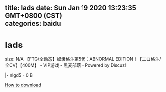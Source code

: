 
title: lads
date: Sun Jan 19 2020 13:23:35 GMT+0800 (CST)    
categories: baidu
---

# lads
size: N/A
 【FTG/全动态】奴隶格斗第5代：ABNORMAL EDITION！【エロ格斗/全CV】【400M】 - VIP游戏 - 黑麦部落 - Powered by Discuz!
 
|- nlgd5 - 0 B

[How to download](https://bpcam.bemobtrk.com/go/2ceec3aa-1ca2-46d6-b9ff-aaa5c184517c?jno=376)